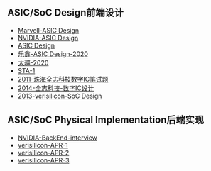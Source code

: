 ASIC/SoC Design前端设计
---  
  
- [Marvell-ASIC Design](./pdf_list/Marvell-ASICDesign-1.pdf)  
- [NVIDIA-ASIC Design](./pdf_list/NVIDIA-ASICDesign.pdf) 
- [ASIC Design](./pdf_list/timing-analysis.pdf)
- [乐鑫-ASIC Design-2020](./pdf_list/乐鑫-2020.pdf) 
- [大疆-2020](./pdf_list/大疆-2020.pdf) 
- [STA-1](./pdf_list/STA-1.pdf) 
- [2011-珠海全志科技数字IC笔试题](./pdf_list/2011-珠海全志科技数字IC笔试题目.pdf) 
- [2014-全志科技-数字IC设计](./pdf_list/2014-全志科技-数字IC设计.pdf)
- [2013-verisilicon-SoC Design](./pdf_list/2013-verisilicon-SoCdesign.pdf)


ASIC/SoC Physical Implementation后端实现
---  
  
- [NVIDIA-BackEnd-interview](./pdf_list/NVIDIA-BackEnd-interview.pdf)  
- [verisilicon-APR-1](./pdf_list/verisilicon-APR-1.pdf)  
- [verisilicon-APR-2](./pdf_list/verisilicon-APR-2.pdf)   
- [verisilicon-APR-3](./pdf_list/verisilicon-APR-3.pdf) 

